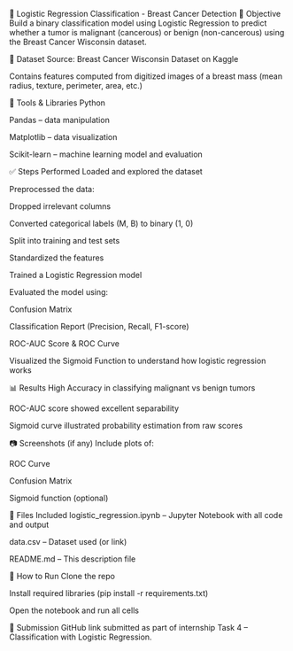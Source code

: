 🧠 Logistic Regression Classification - Breast Cancer Detection
📌 Objective
Build a binary classification model using Logistic Regression to predict whether a tumor is malignant (cancerous) or benign (non-cancerous) using the Breast Cancer Wisconsin dataset.

📂 Dataset
Source: Breast Cancer Wisconsin Dataset on Kaggle

Contains features computed from digitized images of a breast mass (mean radius, texture, perimeter, area, etc.)

🔧 Tools & Libraries
Python

Pandas – data manipulation

Matplotlib – data visualization

Scikit-learn – machine learning model and evaluation

✅ Steps Performed
Loaded and explored the dataset

Preprocessed the data:

Dropped irrelevant columns

Converted categorical labels (M, B) to binary (1, 0)

Split into training and test sets

Standardized the features

Trained a Logistic Regression model

Evaluated the model using:

Confusion Matrix

Classification Report (Precision, Recall, F1-score)

ROC-AUC Score & ROC Curve

Visualized the Sigmoid Function to understand how logistic regression works

📊 Results
High Accuracy in classifying malignant vs benign tumors

ROC-AUC score showed excellent separability

Sigmoid curve illustrated probability estimation from raw scores

📷 Screenshots (if any)
Include plots of:

ROC Curve

Confusion Matrix

Sigmoid function (optional)

📁 Files Included
logistic_regression.ipynb – Jupyter Notebook with all code and output

data.csv – Dataset used (or link)

README.md – This description file

🚀 How to Run
Clone the repo

Install required libraries (pip install -r requirements.txt)

Open the notebook and run all cells

📝 Submission
GitHub link submitted as part of internship Task 4 – Classification with Logistic Regression.

